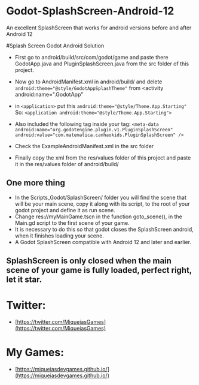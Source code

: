 # Godot-SplashScreen-Android-12
An excellent SplashScreen that works for android versions before and after Android 12

#Splash Screen Godot Android Solution

- First go to android/build/src/com/godot/game and paste there GodotApp.java and PluginSplashScreen.java from the src folder of this project.

- Now go to AndroidManifest.xml in android/build/ and delete `android:theme="@style/GodotAppSplashTheme"` from
<activity android:name=".GodotApp"
- in ``<application>`` put this 
`android:theme="@style/Theme.App.Starting"`   So: ``<application android:theme="@style/Theme.App.Starting">``


- Also included the following tag inside your <application> tag:
 `` <meta-data
  android:name="org.godotengine.plugin.v1.PluginSplashScreen"
  android:value="com.matematica.canhaokids.PluginSplashScreen" /> ``
 
 - Check the ExampleAndroidManifest.xml in the src folder
  
 - Finally copy the xml from the res/values ​​folder of this project and paste it in the res/values ​​folder of android/build/

 
 ## One more thing
 
 - In the Scripts_Godot/SplashScreen/ folder you will find the scene that will be your main scene, copy it along with its script, to the root of your godot project and define it as run scene.
 - Change res://myMainGame.tscn in the function goto_scene(), in the Main.gd script to the first scene of your game.
 - It is necessary to do this so that godot closes the SplashScreen android, when it finishes loading your scene.
 - A Godot SplashScreen compatible with Android 12 and later and earlier.
 
 
 ## SplashScreen is only closed when the main scene of your game is fully loaded, perfect right, let it star.
 
 
 
 
# Twitter:
- [https://twitter.com/MiqueiasGames](https://twitter.com/MiqueiasGames)

# My Games: 
- [https://miqueiasdevgames.github.io/](https://miqueiasdevgames.github.io/)
